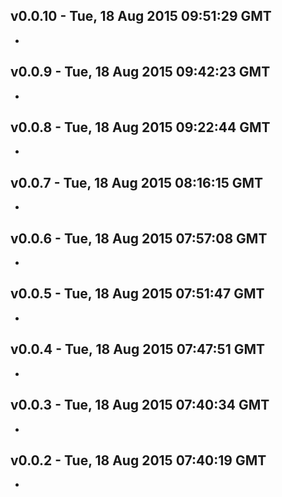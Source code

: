 v0.0.10 - Tue, 18 Aug 2015 09:51:29 GMT
---------------------------------------

- 


v0.0.9 - Tue, 18 Aug 2015 09:42:23 GMT
--------------------------------------

- 


v0.0.8 - Tue, 18 Aug 2015 09:22:44 GMT
--------------------------------------

- 


v0.0.7 - Tue, 18 Aug 2015 08:16:15 GMT
--------------------------------------

- 


v0.0.6 - Tue, 18 Aug 2015 07:57:08 GMT
--------------------------------------

- 


v0.0.5 - Tue, 18 Aug 2015 07:51:47 GMT
--------------------------------------

- 


v0.0.4 - Tue, 18 Aug 2015 07:47:51 GMT
--------------------------------------

- 


v0.0.3 - Tue, 18 Aug 2015 07:40:34 GMT
--------------------------------------

- 


v0.0.2 - Tue, 18 Aug 2015 07:40:19 GMT
--------------------------------------

- 